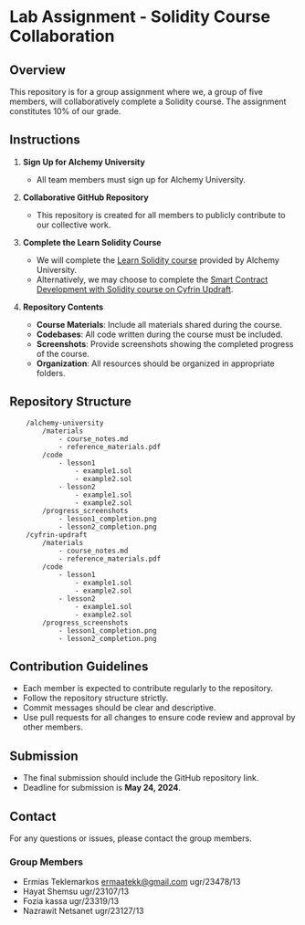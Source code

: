 # Lab Assignment - Solidity Course Collaboration

## Overview
This repository is for a group assignment where we, a group of five members, will collaboratively complete a Solidity course. The assignment constitutes 10% of our grade.

## Instructions

1. **Sign Up for Alchemy University**
   - All team members must sign up for Alchemy University.

2. **Collaborative GitHub Repository**
   - This repository is created for all members to publicly contribute to our collective work.

3. **Complete the Learn Solidity Course**
   - We will complete the [Learn Solidity course](https://www.alchemy.com/university/courses/solidity) provided by Alchemy University.
   - Alternatively, we may choose to complete the [Smart Contract Development with Solidity course on Cyfrin Updraft](https://updraft.cyfrin.io/courses/solidity).

4. **Repository Contents**
   - **Course Materials**: Include all materials shared during the course.
   - **Codebases**: All code written during the course must be included.
   - **Screenshots**: Provide screenshots showing the completed progress of the course.
   - **Organization**: All resources should be organized in appropriate folders.

## Repository Structure

```
    /alchemy-university
        /materials
            - course_notes.md
            - reference_materials.pdf
        /code
            - lesson1
                - example1.sol
                - example2.sol
            - lesson2
                - example1.sol
                - example2.sol
        /progress_screenshots
            - lesson1_completion.png
            - lesson2_completion.png
    /cyfrin-updraft
        /materials
            - course_notes.md
            - reference_materials.pdf
        /code
            - lesson1
                - example1.sol
                - example2.sol
            - lesson2
                - example1.sol
                - example2.sol
        /progress_screenshots
            - lesson1_completion.png
            - lesson2_completion.png
```

## Contribution Guidelines

- Each member is expected to contribute regularly to the repository.
- Follow the repository structure strictly.
- Commit messages should be clear and descriptive.
- Use pull requests for all changes to ensure code review and approval by other members.

## Submission

- The final submission should include the GitHub repository link.
- Deadline for submission is **May 24, 2024**.

## Contact

For any questions or issues, please contact the group members.

### Group Members

- Ermias Teklemarkos ermaatekk@gmail.com ugr/23478/13
- Hayat Shemsu ugr/23107/13
- Fozia kassa   ugr/23319/13 
- Nazrawit Netsanet ugr/23127/13
